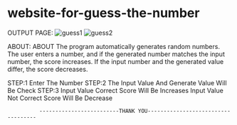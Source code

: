 # website-for-guess-the-number




OUTPUT PAGE:
![guess1](https://github.com/user-attachments/assets/a35b2d74-9729-4010-8939-30820325be48)
![guess2](https://github.com/user-attachments/assets/7d565be9-cf59-421b-b1f9-10a0153b3dd1)


ABOUT:
ABOUT
The program automatically generates random numbers. The user enters a number, and if the generated number matches the input number, the score increases. If the input number and the generated value differ, the score decreases.

STEP:1
Enter The Number
STEP:2
The Input Value And Generate Value Will Be Check
STEP:3
Input Value Correct Score Will Be Increases
Input Value Not Correct Score Will Be Decrease


              -------------------------THANK YOU-----------------------------------





